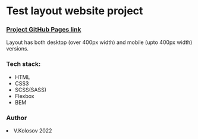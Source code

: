   <html>
    <h1>Test layout website project</h2>
    <h3><a href="https://ichmen.github.io/Project-1/">Project GitHub Pages link </a></h3>
   <p> Layout has both desktop (over 400px width) and mobile (upto 400px width) versions.</p> 
<h3>Tech stack:</h3>
    <ul>
      <li>HTML</li>
      <li>CSS3</li>
      <li>SCSS(SASS)</li>
      <li>Flexbox</li>
      <li>BEM</li>
    </ul>
    <h3>Author</h3>
     <li> V.Kolosov 2022 </li>
  </html>

